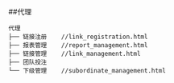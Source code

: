 
##代理

    代理
    ├── 链接注册    //link_registration.html
    ├── 报表管理    //report_management.html
    ├── 链接管理    //link_management.html
    ├── 团队投注
    └── 下级管理    //subordinate_management.html